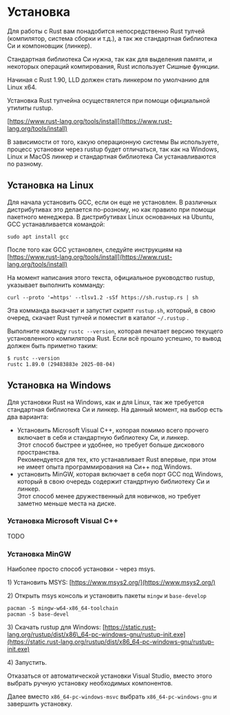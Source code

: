 # Установка

Для работы с Rust вам понадобится непосредственно Rust тулчей (компилятор, система сборки и т.д.), а так же стандартная библиотека Си и компоновщик (линкер).

Стандартная библиотека Си нужна, так как для выделения памяти, и некоторых операций компирования, Rust использует Сишные функции.

Начиная с Rust 1.90, LLD должен стать линкером по умолчанию для Linux x64.

Установка Rust тулчейна осуществялется при помощи официальной утилиты rustup.

[https://www.rust-lang.org/tools/install](https://www.rust-lang.org/tools/install)

В зависимости от того, какую операционную системы Вы используете, процесс установки через rustup будет отличаться, так как на Windows, Linux и MacOS линкер и стандартная библиотека Си устанавливаются по разному.

## Установка на Linux

Для начала установить GCC, если он еще не установлен. В различных дистрибутивах это делается по-розному, но как правило при помощи пакетного менеджера. В дистрибутивах Linux основанных на Ubuntu, GCC устанавливается командой:

```
sudo apt install gcc
```

После того как GCC установлен, следуйте инструкциям на [https://www.rust-lang.org/tools/install](https://www.rust-lang.org/tools/install)

На момент написания этого текста, официальное руководство rustup, указывает выполнить комманду:

```
curl --proto '=https' --tlsv1.2 -sSf https://sh.rustup.rs | sh
```

Эта комманда выкачает и запустит скрипт `rustup.sh`, который, в свою очеред, скачает Rust тулчей и поместит в каталог `~/.rustup` .

Выполните команду `rustc --version`, которая печатает версию текущего установленного компилятора Rust. Если всё прошло успешно, то вывод должен быть приметно таким:

```
$ rustc --version
rustc 1.89.0 (29483883e 2025-08-04)
```

## Установка на Windows

Для установки Rust на Windows, как и для Linux, так же требуется стандартная библиотека Си и линкер. На данный момент, на выбор есть два варианта:

* Установить Microsoft Visual C++, которая помимо всего прочего включает в себя и стандартную библиотеку Си, и линкер.\
  Этот способ быстрее и удобнее, но требует больше дискового пространства.\
  Рекомендуется для тех, кто устанавливает Rust впервые, при этом не имеет опыта программирования на Си++ под Windows.
* установить MinGW, которая включает в себя порт GCC под Windows, который в свою очередь содержит стандртную библиотеку Си и линкер.\
  Этот способ менее дружественный для новичков, но требует заметно меньше места на диске.

### Установка Microsoft Visual C++

TODO

### Установка MinGW

Наиболее просто способ установки - через msys.

1\) Установить MSYS: [https://www.msys2.org/](https://www.msys2.org/)

2\) Открыть msys консоль и установить пакеты `mingw` и `base-develop`

```
pacman -S mingw-w64-x86_64-toolchain
pacman -S base-devel
```

3\) Скачать rustup для Windows: [https://static.rust-lang.org/rustup/dist/x86\_64-pc-windows-gnu/rustup-init.exe](https://static.rust-lang.org/rustup/dist/x86_64-pc-windows-gnu/rustup-init.exe)

4\) Запустить.

Отказаться от автоматической установки Visual Studio, вместо этого выбрать ручную установку необходимых компонентов.

Далее вместо `x86_64-pc-windows-msvc` выбрать `x86_64-pc-windows-gnu` и завершить установку.

